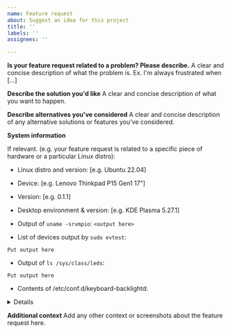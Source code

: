 ```yaml
---
name: Feature request
about: Suggest an idea for this project
title: ''
labels: ''
assignees: ''

---
```


**Is your feature request related to a problem? Please describe.**
A clear and concise description of what the problem is. Ex. I'm always frustrated when [...]

**Describe the solution you'd like**
A clear and concise description of what you want to happen.

**Describe alternatives you've considered**
A clear and concise description of any alternative solutions or features you've considered.

**System information**

If relevant. (e.g. your feature request is related to a specific piece of hardware or a particular Linux distro):

 - Linux distro and version: [e.g. Ubuntu 22.04]
 - Device: [e.g. Lenovo Thinkpad P15 Gen1 17"]
 - Version: [e.g. 0.1.1]
 - Desktop environment & version: [e.g. KDE Plasma 5.27.1]
 - Output of `uname -srvmpio`: `<output here>`

- List of devices output by `sudo evtest`:

```
Put output here
```

- Output of `ls /sys/class/leds`:

```
Put output here
```

* Contents of /etc/conf.d/keyboard-backlightd:
<details>

```bash
Put contents here
```

</details>


**Additional context**
Add any other context or screenshots about the feature request here.
